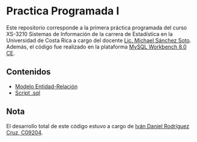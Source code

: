 # Practica Programada I

Este repositorio corresponde a la primera práctica programada del curso XS-3210 Sistemas de Información de la carrera de Estadística en la Universidad de Costa Rica a cargo del docente [Lic. Michael Sánchez Soto](https://www.linkedin.com/in/mikesaso13/). Además, el código fue realizado en la plataforma [MySQL Workbench 8.0 CE](https://www.mysql.com/).

## Contenidos

* [Modelo Entidad-Relación](https://github.com/ivanrodc/Practica-Programada-I/blob/main/modelo_ER_final.pdf)
* [Script .sql](https://github.com/ivanrodc/Practica-Programada-I/blob/main/finalivan.sql)

## Nota
El desarrollo total de este código estuvo a cargo de [Iván Daniel Rodríguez Cruz, C09204](https://www.linkedin.com/in/iv%C3%A1n-daniel-rodr%C3%ADguez-cruz-2471a325a/).

